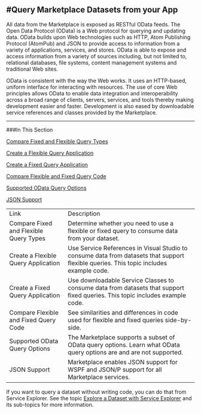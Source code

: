   
<properties 
   pageTitle="Query Marketplace Datasets from your App" 
   description="How to Query Marketplace Datasets from your App" 
   services="cloud-services" 
   documentationCenter="" 
   authors="kevinscharpenberg" 
   manager="manager-alias" 
   editor=""/>

<tags
   ms.service="marketplace"
   ms.devlang="na"
   ms.topic="article"
   ms.tgt_pltfrm="na"
   ms.workload="data-services" 
   ms.date="02/13/2015"
   ms.author="kevsch"/>

#Query Marketplace Datasets from your App
 -----------
All data from the Marketplace is exposed as RESTful OData feeds. The Open Data Protocol (OData) is a Web protocol for querying and updating data. OData builds upon Web technologies such as HTTP, Atom Publishing Protocol (AtomPub) and JSON to provide access to information from a variety of applications, services, and stores.  OData is able to expose and access information from a variety of sources including, but not limited to, relational databases, file systems, content management systems and traditional Web sites.

OData is consistent with the way the Web works. It uses an HTTP-based, uniform interface for interacting with resources. The use of core Web principles allows OData to enable data integration and interoperability across a broad range of clients, servers, services, and tools thereby making development easier and faster. Development is also eased by downloadable service references and classes provided by the Marketplace.

 
 -----------
###In This Section


[Compare Fixed and Flexible Query Types](./marketplace-data-market-compare-fixed-and-flexible-query-types.md)

[Create a Flexible Query Application ](./marketplace-data-market-create-a-flexible-query-application.md)

[Create a Fixed Query Application  ](./marketplace-data-market-create-a-fixed-query-application.md)

[Compare Flexible and Fixed Query Code  ](./marketplace-data-market-compare-flexible-and-fixed-query-code.md)

[Supported OData Query Options  ](./marketplace-data-market-supported-odata-query-options.md)

[JSON Support](./marketplace-data-market-json-support.md)

<table>
  <tr>
<td>Link</td><td>Description</td>
</tr><tr>

<td> Compare Fixed and Flexible Query Types </td>
<td>Determine whether you need to use a flexible or fixed query to consume data from your dataset.</td>
</tr><tr>

<td>Create a Flexible Query Application</td>
<td>Use Service References in Visual Studio to consume data from datasets that support flexible queries. This topic includes example code.</td>
</tr><tr>

<td>Create a Fixed Query Application   </td>
<td>Use downloadable Service Classes to consume data from datasets that support fixed queries. This topic includes example code. </td> </tr><tr>

<td>Compare Flexible and Fixed Query Code </td>
<td>See similarities and differences in code used for flexible and fixed queries side-by-side. </td> </tr>

<td>Supported OData Query Options   </td>
<td>The Marketplace supports a subset of OData query options. Learn what OData query options are and are not supported. </td> </tr><tr>

<td>JSON Support   </td>
<td>Marketplace enables JSON support for WSPF and JSON/P support for all Marketplace services. </td> </tr>

</table>

If you want to query a dataset without writing code, you can do that from Service Explorer. See the topic [Explore a Dataset with Service Explorer](./marketplace-data-market-explore-a-dataset-with-service-explorer.md) and its sub-topics for more information.

